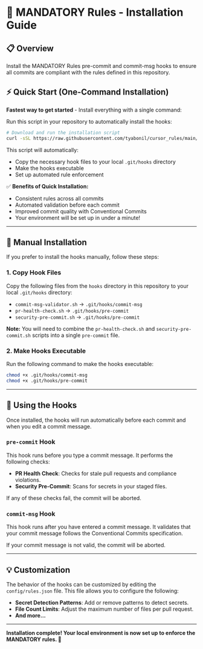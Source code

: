 # 🚀 MANDATORY Rules - Installation Guide

## 📋 Overview

Install the MANDATORY Rules pre-commit and commit-msg hooks to ensure all commits are compliant with the rules defined in this repository.

## ⚡ Quick Start (One-Command Installation)

**Fastest way to get started** - Install everything with a single command:

Run this script in your repository to automatically install the hooks:

```bash
# Download and run the installation script
curl -sSL https://raw.githubusercontent.com/tyabonil/cursor_rules/main/install-rule-checker.sh | bash
```

This script will automatically:
- Copy the necessary hook files to your local `.git/hooks` directory
- Make the hooks executable
- Set up automated rule enforcement

✅ **Benefits of Quick Installation:**
- Consistent rules across all commits
- Automated validation before each commit  
- Improved commit quality with Conventional Commits
- Your environment will be set up in under a minute!

---

## 🔧 Manual Installation

If you prefer to install the hooks manually, follow these steps:

### 1. **Copy Hook Files**

Copy the following files from the `hooks` directory in this repository to your local `.git/hooks` directory:

- `commit-msg-validator.sh` -> `.git/hooks/commit-msg`
- `pr-health-check.sh` -> `.git/hooks/pre-commit`
- `security-pre-commit.sh` -> `.git/hooks/pre-commit`

**Note:** You will need to combine the `pr-health-check.sh` and `security-pre-commit.sh` scripts into a single `pre-commit` file.

### 2. **Make Hooks Executable**

Run the following command to make the hooks executable:

```bash
chmod +x .git/hooks/commit-msg
chmod +x .git/hooks/pre-commit
```

---

## 🧪 Using the Hooks

Once installed, the hooks will run automatically before each commit and when you edit a commit message.

### **`pre-commit` Hook**

This hook runs before you type a commit message. It performs the following checks:

- **PR Health Check**: Checks for stale pull requests and compliance violations.
- **Security Pre-Commit**: Scans for secrets in your staged files.

If any of these checks fail, the commit will be aborted.

### **`commit-msg` Hook**

This hook runs after you have entered a commit message. It validates that your commit message follows the Conventional Commits specification.

If your commit message is not valid, the commit will be aborted.

---

## 💡 Customization

The behavior of the hooks can be customized by editing the `config/rules.json` file. This file allows you to configure the following:

- **Secret Detection Patterns**: Add or remove patterns to detect secrets.
- **File Count Limits**: Adjust the maximum number of files per pull request.
- **And more...**

---

**Installation complete! Your local environment is now set up to enforce the MANDATORY rules. 🎉**
